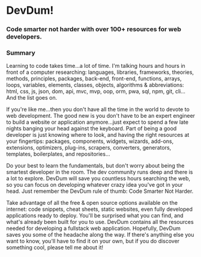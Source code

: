 # DevDum!

### Code smarter not harder with over 100+ resources for web developers. 

### Summary

Learning to code takes time...a lot of time. I'm talking hours and hours in front of a computer researching: languages, libraries, frameworks, theories, methods, principles, packages, back-end, front-end, functions, arrays, loops, variables, elements, classes, objects, algorithms & abbreviations: html, css, js, json, dom, api, mvc, mvp, oop, orm, pwa, sql, npm, git, cli… And the list goes on. 

If you're like me...then you don't have all the time in the world to devote to web development. The good new is you don't have to be an expert engineer to build a website or application anymore...just expect to spend a few late nights banging your head against the keyboard. Part of being a good developer is just knowing where to look, and having the right resources at your fingertips: packages, components, widgets, wizards, add-ons, extensions, optimizers, plug-ins, scrapers, converters, generators, templates, boilerplates, and repositories...
 
Do your best to learn the fundamentals, but don't worry about being the smartest developer in the room. The dev community runs deep and there is a lot to explore. DevDum will save you countless hours searching the web, so you can focus on developing whatever crazy idea you've got in your head. Just remember the DevDum rule of thumb: Code Smarter Not Harder. 


Take advantage of all the free & open source options available on the internet: code snippets, cheat sheets, static websites, even fully developed applications ready to deploy. You'll be surprised what you can find, and what's already been built for you to use. DevDum contains all the resources needed for developing a fullstack web application. Hopefully, DevDum saves you some of the headache along the way. If there's anything else you want to know, you'll have to find it on your own, but if you do discover something cool, please tell me about it!





